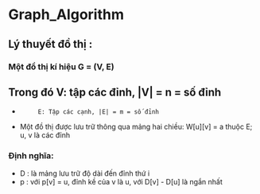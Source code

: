 # **Graph_Algorithm**
## Lý thuyết đồ thị :
### Một đồ thị kí hiệu G = (V, E)
## Trong đó V: tập các đỉnh, |V| = n = số đỉnh
*          E: Tập các cạnh, |E| = m = số đỉnh
* Một đồ thị được lưu trữ thông qua mảng hai chiều: W[u][v] = a thuộc E; u, v là các đỉnh
### Định nghĩa: 
* D : là mảng lưu trữ độ dài đến đỉnh thứ i
* p : với p[v] = u, đỉnh kề của v là u, với D[v] - D[u] là ngắn nhất
